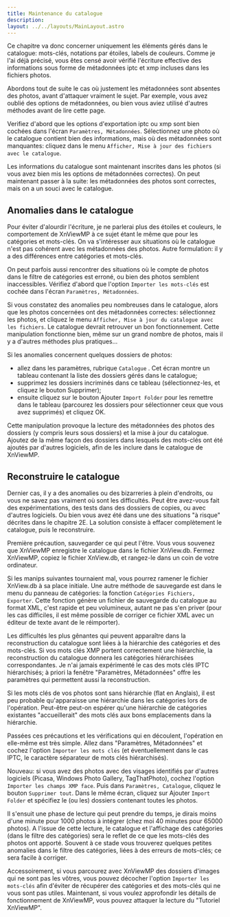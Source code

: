 ```yaml
---
title: Maintenance du catalogue
description: 
layout: ../../layouts/MainLayout.astro
---
```


Ce chapitre va donc concerner uniquement les éléments gérés dans le catalogue: mots-clés, notations par étoiles, labels de couleurs. Comme je l'ai déjà précisé, vous êtes censé avoir vérifié l'écriture effective des informations sous forme de métadonnées iptc et xmp incluses dans les fichiers photos.

Abordons tout de suite le cas où justement les métadonnées sont absentes des photos, avant d'attaquer vraiment le sujet. Par exemple, vous avez oublié des options de métadonnées, ou bien vous aviez utilisé d'autres méthodes avant de lire cette page.

Verifiez d'abord que les options d'exportation iptc ou xmp sont bien cochées dans l'écran `Paramètres, Métadonnées`. Sélectionnez une photo où le catalogue contient bien des informations, mais où des métadonnées sont manquantes: cliquez dans le menu `Afficher, Mise à jour des fichiers avec le catalogue`.

Les informations du catalogue sont maintenant inscrites dans les photos (si vous avez bien mis les options de métadonnées correctes). On peut maintenant passer à la suite: les métadonnées des photos sont correctes, mais on a un souci avec le catalogue.

## Anomalies dans le catalogue

Pour éviter d'alourdir l'écriture, je ne parlerai plus des étoiles et couleurs, le comportement de XnViewMP à ce sujet étant le même que pour les catégories et mots-clés. On va s'intéresser aux situations où le catalogue n'est pas cohérent avec les métadonnées des photos. Autre formulation: il y a des différences entre catégories et mots-clés.

On peut parfois aussi rencontrer des situations où le compte de photos dans le filtre de catégories est erroné, ou bien des photos semblent inaccessibles. Vérifiez d'abord que l'option `Importer les mots-clés` est cochée dans l'écran `Paramètres, Métadonnées`.

Si vous constatez des anomalies peu nombreuses dans le catalogue, alors que les photos concernées ont des métadonnées correctes: sélectionnez les photos, et cliquez le menu `Afficher, Mise à jour du catalogue avec les fichiers`. Le catalogue devrait retrouver un bon fonctionnement. Cette manipulation fonctionne bien, même sur un grand nombre de photos, mais il y a d'autres méthodes plus pratiques...

Si les anomalies concernent quelques dossiers de photos:
- allez dans les paramètres, rubrique `Catalogue` . Cet écran montre un tableau contenant la liste des dossiers gérés dans le catalogue;
- supprimez les dossiers incriminés dans ce tableau (sélectionnez-les, et cliquez le bouton Supprimer);
- ensuite cliquez sur le bouton Ajouter `Import Folder` pour les remettre dans le tableau (parcourez les dossiers pour sélectionner ceux que vous avez supprimés) et cliquez OK.

Cette manipulation provoque la lecture des métadonnées des photos des dossiers (y compris leurs sous dossiers) et la mise à jour du catalogue. Ajoutez de la même façon des dossiers dans lesquels des mots-clés ont été ajoutés par d'autres logiciels, afin de les inclure dans le catalogue de XnViewMP.

## Reconstruire le catalogue

Dernier cas, il y a des anomalies ou des bizarreries à plein d'endroits, ou vous ne savez pas vraiment où sont les difficultés. Peut être avez-vous fait des expérimentations, des tests dans des dossiers de copies, ou avec d'autres logiciels. Ou bien vous avez été dans une des situations "à risque" décrites dans le chapitre 2E. La solution consiste à effacer complètement le catalogue, puis le reconstruire.

Première précaution, sauvegarder ce qui peut l'être. Vous vous souvenez que XnViewMP enregistre le catalogue dans le fichier XnView.db. Fermez XnViewMP, copiez le fichier XnView.db, et rangez-le dans un coin de votre ordinateur.

Si les manips suivantes tournaient mal, vous pourrez ramener le fichier XnView.db à sa place initiale.
Une autre méthode de sauvegarde est dans le menu du panneau de catégories: la fonction `Catégories Fichiers, Exporter`. Cette fonction génère un fichier de sauvegarde du catalogue au format XML, c'est rapide et peu volumineux, autant ne pas s'en priver (pour les cas difficiles, il est même possible de corriger ce fichier XML avec un éditeur de texte avant de le réimporter).

Les difficultés les plus gênantes qui peuvent apparaître dans la reconstruction du catalogue sont liées à la hiérarchie des catégories et des mots-clés. Si vos mots clés XMP portent correctement une hiérarchie, la reconstruction du catalogue donnera les catégories hiérarchisées correspondantes. Je n'ai jamais expérimenté le cas des mots clés IPTC hiérarchisés; à priori la fenêtre "Paramètres, Métadonnées" offre les paramètres qui permettent aussi la reconstruction.

Si les mots clés de vos photos sont sans hiérarchie (flat en Anglais), il est peu probable qu'apparaisse une hiérarchie dans les catégories lors de l'opération. Peut-être peut-on espérer qu'une hiérarchie de catégories existantes "accueillerait" des mots clés aux bons emplacements dans la hiérarchie.

Passées ces précautions et les vérifications qui en découlent, l'opération en elle-même est très simple. Allez dans "Paramètres, Métadonnées" et cochez l'option `Importer les mots clés` (et éventuellement dans le cas IPTC, le caractère séparateur de mots clés hiérarchisés).

Nouveau: si vous avez des photos avec des visages identifiés par d'autres logiciels (Picasa, Windows Photo Gallery, TagThatPhoto), cochez l'option `Importer les champs XMP face`. Puis dans `Paramètres, Catalogue`, cliquez le bouton `Supprimer tout`. Dans le même écran, cliquez sur Ajouter `Import Folder` et spécifiez le (ou les) dossiers contenant toutes les photos.

Il s'ensuit une phase de lecture qui peut prendre du temps, je dirais moins d'une minute pour 1000 photos à intégrer (chez moi 40 minutes pour 65000 photos). A l'issue de cette lecture, le catalogue et l'affichage des catégories (dans le filtre des catégories) sera le reflet de ce que les mots-clés des photos ont apporté. Souvent à ce stade vous trouverez quelques petites anomalies dans le filtre des catégories, liées à des erreurs de mots-clés; ce sera facile à corriger.

Accessoirement, si vous parcourez avec XnViewMP des dossiers d'images qui ne sont pas les vôtres, vous pouvez décocher l'option `Importer les mots-clés` afin d'éviter de récupérer des catégories et des mots-clés qui ne vous sont pas utiles. Maintenant, si vous voulez approfondir les détails de fonctionnement de XnViewMP, vous pouvez attaquer la lecture du "Tutoriel XnViewMP".